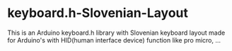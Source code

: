 # keyboard.h-Slovenian-Layout

This is an Arduino keyboard.h library with Slovenian keyboard layout made for Arduino's with HID(human interface device) function like pro micro, ...
